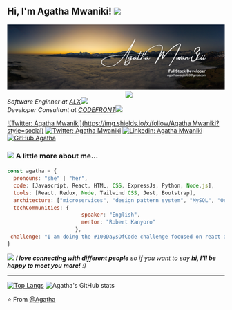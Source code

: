 <h2> Hi, I'm Agatha Mwaniki! <img src="https://media.giphy.com/media/mGcNjsfWAjY5AEZNw6/giphy.gif" width="50"></h2>
<img src="./banner.png" width="530">
<img align='right' src="https://media.giphy.com/media/ieyl9zmCjO4b4t6qoY/giphy.gif" width="230">
<p><em>Software Enginner at <a href="http://www.unb.br">ALX</a><img src="https://media.giphy.com/media/fYSnHlufseco8Fh93Z/giphy.gif" width="30"></br>Developer Consultant at <a href="https://codefront.co.ke/">CODEFRONT</a><img src="https://media.giphy.com/media/WUlplcMpOCEmTGBtBW/giphy.gif" width="30"> 
</em></p>

[![Twitter: Agatha Mwaniki](https://img.shields.io/x/follow/Agatha Mwaniki?style=social)](https://x.com/AgathaMwaniki)
[![Twitter: Agatha Mwaniki](https://img.shields.io/twitter/follow/Agatha?style=social)](https://x.com/AgathaMwaniki)
[![Linkedin: Agatha Mwaniki](https://img.shields.io/badge/-agathamwaniki-blue?style=flat-square&logo=Linkedin&logoColor=white&link=https://www.linkedin.com/in/agatha-mwaniki/)](https://www.linkedin.com/in/agatha-mwaniki/)
[![GitHub Agatha](https://img.shields.io/github/followers/agatha?label=follow&style=social)](https://github.com/Mwan3kii)


### <img src="https://media.giphy.com/media/VgCDAzcKvsR6OM0uWg/giphy.gif" width="50"> A little more about me...  

```javascript
const agatha = {
  pronouns: "she" | "her",
  code: [Javascript, React, HTML, CSS, ExpressJs, Python, Node.js],
  tools: [React, Redux, Node, Tailwind CSS, Jest, Bootstrap],
  architecture: ["microservices", "design pattern system", "MySQL", "Oracle"],
  techCommunities: {
                        speaker: "English",
                        mentor: "Robert Kanyoro"
                      },
 challenge: "I am doing the #100DaysOfCode challenge focused on react and node.js"
}
```

<img src="https://media.giphy.com/media/LnQjpWaON8nhr21vNW/giphy.gif" width="60"> <em><b>I love connecting with different people</b> so if you want to say <b>hi, I'll be happy to meet you more!</b> :)</em>

---

[![Top Langs](https://github-readme-stats.vercel.app/api/top-langs/?username=Mwan3kii)](https://github.com/anuraghazra/github-readme-stats)
![Agatha's GitHub stats](https://github-readme-stats.vercel.app/api?username=Mwan3kii&show_icons=true&theme=radical)


⭐️ From [@Agatha](https://github.com/Mwan3kii)
